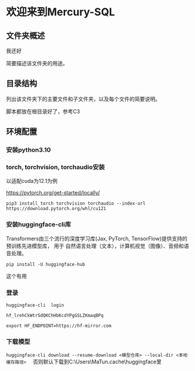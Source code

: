 # 欢迎来到Mercury-SQL

## 文件夹概述

我还好

简要描述该文件夹的用途。

## 目录结构

列出该文件夹下的主要文件和子文件夹，以及每个文件的简要说明。

脚本都放在根目录好了，参考C3

## 环境配置

### 安装python3.10

### torch, torchvision, torchaudio安装

以适配cuda为12.1为例

https://pytorch.org/get-started/locally/

```pip3 install torch torchvision torchaudio --index-url https://download.pytorch.org/whl/cu121```

### 安装huggingface-cli库

Transformers由三个流行的深度学习库(Jax, PyTorch, TensorFlow)提供支持的预训练先进模型库， 用于
自然语言处理（文本），计算机视觉（图像）、音频和语音处理。

`pip install -U huggingface-hub `

这个有用

### 登录

`huggingface-cli  login`

`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`

`export HF_ENDPOINT=https://hf-mirror.com`

### 下载模型

`huggingface-cli download --resume-download <模型仓库> --local-dir <本地缓存路径>  `
否则默认下载到C:\Users\MaTun\.cache\huggingface里